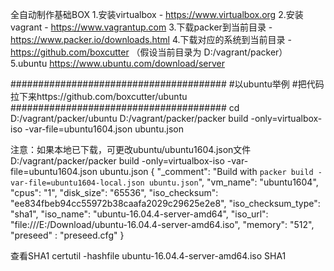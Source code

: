 ﻿全自动制作基础BOX
1.安装virtualbox - https://www.virtualbox.org
2.安装vagrant - https://www.vagrantup.com
3.下载packer到当前目录 - https://www.packer.io/downloads.html
4.下载对应的系统到当前目录 - https://github.com/boxcutter
（假设当前目录为 D:/vagrant/packer）
5.ubuntu https://www.ubuntu.com/download/server

#######################################
#以ubuntu举例
#把代码拉下来https://github.com/boxcutter/ubuntu
#######################################
cd D:/vagrant/packer/ubuntu
D:/vagrant/packer/packer build -only=virtualbox-iso -var-file=ubuntu1604.json ubuntu.json


注意：如果本地已下载，可更改ubuntu/ubuntu1604.json文件
D:/vagrant/packer/packer build -only=virtualbox-iso -var-file=ubuntu1604.json ubuntu.json
{
  "_comment": "Build with `packer build -var-file=ubuntu1604-local.json ubuntu.json`",
  "vm_name": "ubuntu1604",
  "cpus": "1",
  "disk_size": "65536",
  "iso_checksum": "ee834fbeb94cc55972b38caafa2029c29625e2e8",
  "iso_checksum_type": "sha1",
  "iso_name": "ubuntu-16.04.4-server-amd64",
  "iso_url": "file:///E:/Download/ubuntu-16.04.4-server-amd64.iso",
  "memory": "512",
  "preseed" : "preseed.cfg"
}


查看SHA1
certutil -hashfile ubuntu-16.04.4-server-amd64.iso SHA1
